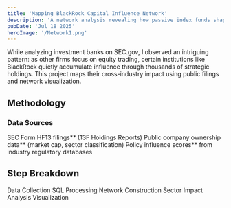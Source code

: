 ```yaml
--- 
title: 'Mapping BlackRock Capital Influence Network'
description: 'A network analysis revealing how passive index funds shape industry landscapes through strategic holdings.'
pubDate: 'Jul 18 2025'
heroImage: '/Network1.png'
--- 
```


While analyzing investment banks on SEC.gov, I observed an intriguing pattern: as other firms focus on equity trading, certain institutions like BlackRock quietly accumulate influence through thousands of strategic holdings. This project maps their cross-industry impact using public filings and network visualization.

## Methodology

### Data Sources
SEC Form HF13 filings** (13F Holdings Reports)
Public company ownership data** (market cap, sector classification)
Policy influence scores** from industry regulatory databases

## Step Breakdown

Data Collection
SQL Processing
Network Construction
Sector Impact Analysis
Visualization


